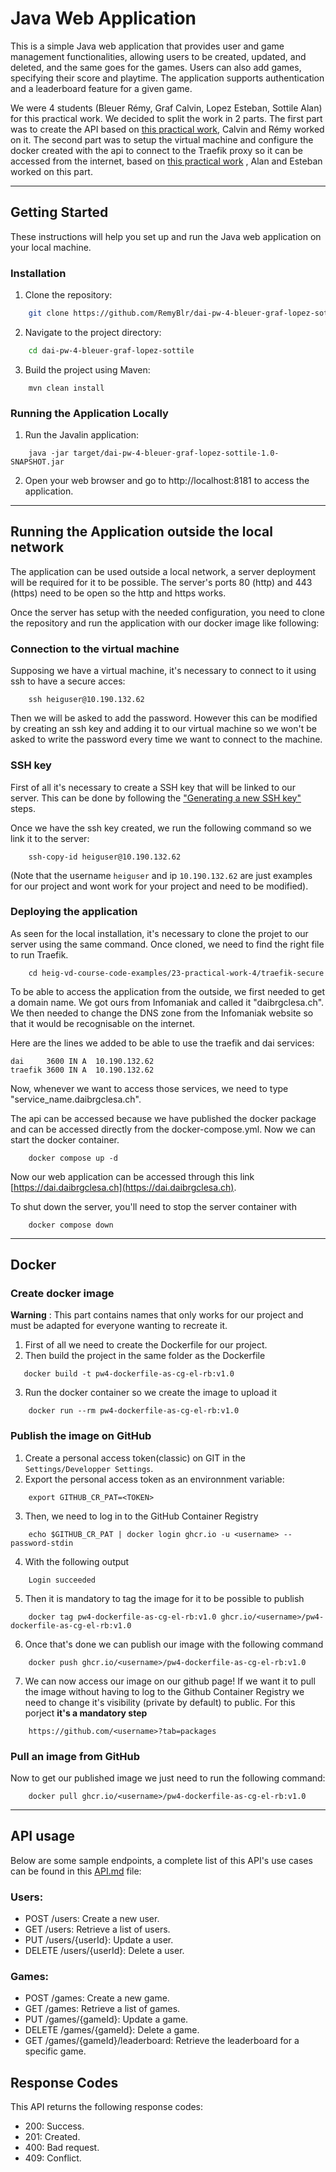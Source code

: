 # Java Web Application
This is a simple Java web application that provides user and game management functionalities, allowing users to be
created, updated, and deleted, and the same goes for the games. Users can also add games, specifying their score and playtime.
The application supports authentication and a leaderboard feature for a given game.

We were 4 students (Bleuer Rémy, Graf Calvin, Lopez Esteban, Sottile Alan) for this practical work. We decided to split the
work in 2 parts. The first part was to create the API based on [this practical work](https://github.com/heig-vd-dai-course/heig-vd-dai-course/tree/main/21-http-and-curl),
Calvin and Rémy worked on it. The second part was to setup the virtual machine and configure the docker created with the api to connect to the Traefik proxy so it can be accessed from the internet, based on
[this practical work](https://github.com/heig-vd-dai-course/heig-vd-dai-course/tree/main/22-web-infrastructures)
, Alan and Esteban worked on this part.

---
## Getting Started
These instructions will help you set up and run the Java web application on your local machine.

### Installation
1. Clone the repository:

```bash
    git clone https://github.com/RemyBlr/dai-pw-4-bleuer-graf-lopez-sottile.git
```

2. Navigate to the project directory:

```bash
    cd dai-pw-4-bleuer-graf-lopez-sottile
```
3. Build the project using Maven:

```
    mvn clean install
```
### Running the Application Locally
1. Run the Javalin application:
```
    java -jar target/dai-pw-4-bleuer-graf-lopez-sottile-1.0-SNAPSHOT.jar
```
2. Open your web browser and go to http://localhost:8181 to access the application.

---
## Running the Application outside the local network
The application can be used outside a local network, a server deployment will be required for it to be possible. The server's ports 80 (http) and 443 (https) need to be open so the http and https works.

Once the server has setup with the needed configuration, you need to clone the repository and run the application with our docker image like following:


### Connection to the virtual machine
Supposing we have a virtual machine, it's necessary to connect to it using ssh to have a secure acces:

```
    ssh heiguser@10.190.132.62
```

Then we will be asked to add the password. However this can be modified by creating an ssh key and adding it to our virtual machine so we won't be asked to write the password every time we want to connect to the machine.

### SSH key
First of all it's necessary to create a SSH key that will be linked to our server. This can be done by following the ["Generating a new SSH key"](https://docs.github.com/en/authentication/connecting-to-github-with-ssh/generating-a-new-ssh-key-and-adding-it-to-the-ssh-agent#generating-a-new-ssh-key) steps.

Once we have the ssh key created, we run the following command so we link it to the server:
```
    ssh-copy-id heiguser@10.190.132.62
```

(Note that the username `heiguser` and ip `10.190.132.62` are just examples for our project and wont work for your project and need to be modified).

### Deploying the application
As seen for the local installation, it's necessary to clone the projet to our server using the same command. Once cloned, we need to find the right file to run Traefik.
```
    cd heig-vd-course-code-examples/23-practical-work-4/traefik-secure
```
To be  able to access the application from the outside, we first needed to get a domain name. We got ours from Infomaniak and called it "daibrgclesa.ch". We then needed to change the DNS zone from the Infomaniak website so that it would be recognisable on the internet.

Here are the lines we added to be able to use the traefik and dai services:

```
dai     3600 IN A  10.190.132.62
traefik 3600 IN A  10.190.132.62
```
Now, whenever we want to access those services, we need to type "service_name.daibrgclesa.ch".

The api can be accessed because we have published the docker package and can be accessed directly from the docker-compose.yml. Now we can start the docker container.
```
    docker compose up -d
```
Now our web application can be accessed through this link [https://dai.daibrgclesa.ch](https://dai.daibrgclesa.ch).

To shut down the server, you'll need to stop the server container with
```
    docker compose down
```

----
## Docker
### Create docker image
**Warning** : This part contains names that only works for our project and must be adapted for everyone wanting to recreate it.

1. First of all we need to create the Dockerfile for our project.
2. Then build the project in the same folder as the Dockerfile
 ```
    docker build -t pw4-dockerfile-as-cg-el-rb:v1.0
```
3. Run the docker container so we create the image to upload it
```
    docker run --rm pw4-dockerfile-as-cg-el-rb:v1.0
```
### Publish the image on GitHub
1. Create a personal access token(classic) on GIT in the `Settings/Developper Settings`.
2. Export the personal access token as an environnment variable:
```
    export GITHUB_CR_PAT=<TOKEN>
```
3. Then, we need to log in to the GitHub Container Registry
```
    echo $GITHUB_CR_PAT | docker login ghcr.io -u <username> --password-stdin
```
4. With the following output
```
    Login succeeded
```
5. Then it is mandatory to tag the image for it to be possible to publish
```
    docker tag pw4-dockerfile-as-cg-el-rb:v1.0 ghcr.io/<username>/pw4-dockerfile-as-cg-el-rb:v1.0
```

6. Once that's done we can publish our image with the following command
```
    docker push ghcr.io/<username>/pw4-dockerfile-as-cg-el-rb:v1.0
```
7. We can now access our image on our github page! If we want it to pull the image without having to log to the Github Container Registry we need to change it's visibility (private by default) to public. For this porject **it's a mandatory step**
```
    https://github.com/<username>?tab=packages
```

### Pull an image from GitHub
Now to get our published image we just need to run the following command:
```
    docker pull ghcr.io/<username>/pw4-dockerfile-as-cg-el-rb:v1.0
```
---

## API usage
Below are some sample endpoints, a complete list of this API's use cases can be found in this [ API.md](src/main/resources/API.md) file:

### Users:

- POST /users: Create a new user.
- GET /users: Retrieve a list of users.
- PUT /users/{userId}: Update a user.
- DELETE /users/{userId}: Delete a user.

### Games:

- POST /games: Create a new game.
- GET /games: Retrieve a list of games.
- PUT /games/{gameId}: Update a game.
- DELETE /games/{gameId}: Delete a game.
- GET /games/{gameId}/leaderboard: Retrieve the leaderboard for a specific game.

## Response Codes
This API returns the following response codes:

- 200: Success.
- 201: Created.
- 400: Bad request.
- 409: Conflict.